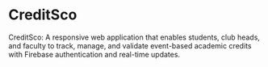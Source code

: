 # CreditSco
CreditSco: A responsive web application that enables students, club heads, and faculty to track, manage, and validate event-based academic credits with Firebase authentication and real-time updates.
